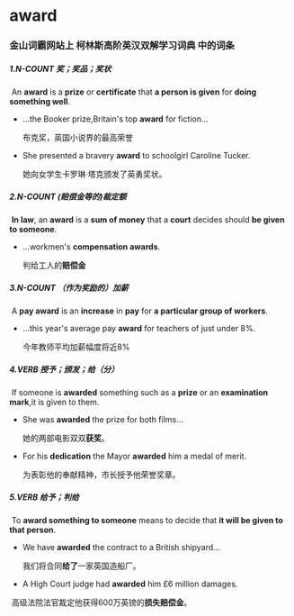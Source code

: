 # award

### 金山词霸网站上 柯林斯高阶英汉双解学习词典 中的词条

##### 1.N-COUNT 奖；奖品；奖状

​	An **award** is a **prize** or **certificate** that **a person is given** for **doing something well**.

- ...the Booker prize,Britain's top **award** for fiction...

  布克奖，英国小说界的最高荣誉

- She presented a bravery **award** to schoolgirl Caroline Tucker.

  她向女学生卡罗琳·塔克颁发了英勇奖状。

##### 2.N-COUNT (赔偿金等的)裁定额

​	**In law**, an **award** is a **sum of money** that a **court** decides should **be given to someone**.

- ...workmen's **compensation awards**.

  判给工人的**赔偿金**

##### 3.N-COUNT （作为奖励的）加薪

​	A **pay award** is an **increase** in **pay** for **a particular group of workers**.

- ...this year's average pay **award** for teachers of just under 8%.

  今年教师平均加薪幅度将近8%

##### 4.VERB 授予；颁发；给（分）

​	If someone is **awarded** something such as a **prize** or an **examination mark**,it is given to them.

- She was **awarded** the prize for both films...

  她的两部电影双双**获奖**。

- For his **dedication** the Mayor **awarded** him a medal of merit.

  为表彰他的奉献精神，市长授予他荣誉奖章。

##### 5.VERB 给予；判给

​	To **award something to someone** means to decide that **it will be given to that person**.

- We have **awarded** the contract to a British shipyard...

  我们将合同**给了**一家英国造船厂。

- A High Court judge had **awarded** him £6 million damages.

​       高级法院法官裁定他获得600万英镑的**损失赔偿金**。









